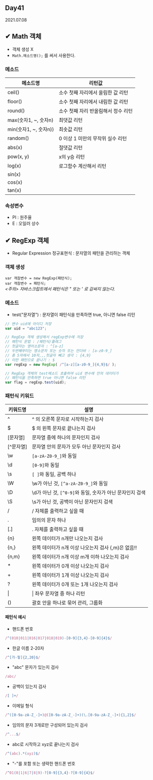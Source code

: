## Day41
2021.07.08

## ✔ Math 객체
- 객체 생성 X
- `Math.메소드명();` 를 써서 사용한다.
### 메소드
  |메소드명|리턴값|
  |--------|-----|
  |ceil()|소수 첫째 자리에서 올림한 값 리턴|
  |floor()|소수 첫째 자리에서 내림한 값 리턴|
  |round()|소수 첫째 자리 반올림해서 정수 리턴|
  |max(숫자1, ~, 숫자n)|최댓값 리턴|
  |min(숫자1, ~, 숫자n))|최솟값 리턴|
  |random()|0 이상 1 미만의 무작위 실수 리턴|
  |abs(x)|절댓값 리턴|
  |pow(x, y)|x의 y승 리턴|
  |log(x)|로그함수 계산해서 리턴|
  |sin(x)||
  |cos(x)||
  |tan(x)||
### 속성변수
  - PI : 원주율
  - E : 오일러 상수

## ✔ RegExp 객체
- Regular Expression 정규표현식 : 문자열의 패턴을 관리하는 객체
### 객체 생성  
  `var 객참변수 = new RegExp(패턴식);`  
  `var 객참변수 = 패턴식;`  
  *<주의> 자바스크립트에서 패턴식은 " 또는 ' 로 감싸지 않는다.*
### 메소드
  - test("문자열") : 문자열이 패턴식을 만족하면 true, 아니면 false 리턴
  ```javascript
  // 변수 uid에 아이디 저장
  var uid = "abc123";

  // RegExp 객체 생성해서 regExp변수에 저장
  // 패턴식 문법 : /패턴식/플래그
  // 첫글자는 영어소문자 : ^[a-z]
  // 두번째부터는 영소문자 또는 숫자 또는 언더바 : [a-z0-9_]
  // 총 5자에서 10자,,,첫글자 빼고 생각 : {4,9}
  // 이런 패턴으로 끝나기 : $ 
  var regExp = new RegExp( /^[a-z][a-z0-9_]{4,9}$/ );

  // RegExp 객체의 test메소드 호출하여 uid 변수에 안의 데이터가
  // 패턴식을 만족하면 true 아니면 false 리턴
  var flag = regExp.test(uid);
  ```
### 패턴식 키워드
  |키워드명|설명|
  |--------|-----|
  |^|^ 의 오른쪽 문자로 시작하는지 검사|
  |$|$ 의 왼쪽 문자로 끝나는지 검사|
  |[문자열]|문자열 중에 하나의 문자인지 검사|
  |[^문자열]|문자열 안의 문자가 모두 아닌 문자인지 검사|
  |\w|`[a-zA-Z0-9_]`와 동일|
  |\d|`[0-9]`와 동일|
  |\s| `[ ]`와 동일, 공백 하나|
  |\W|\w가 아닌 것, `[^a-zA-Z0-9_]`와 동일|
  |\D|\d가 아닌 것, `[^0-9]`와 동일, 숫자가 아닌 문자인지 검색|
  |\S|\s가 아닌 것, 공백이 아닌 문자인지 검색|
  |\/|/ 자체를 출력하고 싶을 때|
  |.|임의의 문자 하나|
  |[.]|. 자체를 출력하고 싶을 때|
  |{n}|왼쪽 데이터가 n개만 나오는지 검사|
  |{n,}|왼쪽 데이터가 n개 이상 나오는지 검사   {,m}은 없음!!|
  |{n,m}|왼쪽 데이터가 n개 이상 m개 이하 나오는지 검사|
  |\*|왼쪽 데이터가 0개 이상 나오는지 검사|
  |+|왼쪽 데이터가 1개 이상 나오는지 검사|
  |?|왼쪽 데이터가 0개 또는 1개 나오는지 검사|
  |\||\| 좌우 문자열 중 하나 리턴|
  |()| 괄호 안을 하나로 묶어 관리, 그룹화|
  
#### 패턴식 예시
  - 핸드폰 번호
  ```javascript
  /^(010|011|016|017|018|019)-[0-9]{3,4}-[0-9]{4}$/
  ```
  - 한글 이름 2-20자
  ```javascript
  /^[가-힣]{2,20}$/
  ```
  - "abc" 문자가 있는지 검사
  ```javascript
  /abc/
  ```
  - 공백이 있는지 검사
  ```javascript
  /[ ]+/
  ```
  - 이메일 형식
  ```javascript
  /^([0-9a-zA-Z_-]+)@([0-9a-zA-Z_-]+)(\.[0-9a-zA-Z_-]+){1,2}$/
  ```
  - 임의의 문자 3개로만 구성되어 있는지 검사
  ```javascript
  /^...$/
  ```
  - abc로 시작하고 xyz로 끝나는지 검사
  ```javascript
  /^(abc).*(xyz)$/
  ```
  - "-"를 포함 또는 생략한 핸드폰 번호
  ```javascript
  /^01(0|1|6|7|8|9)-?[0-9]{3,4}-?[0-9]{4}$/
  ```
  
  
  
  
  
